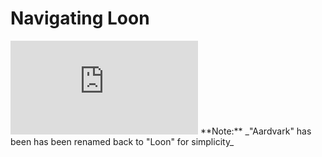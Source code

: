 # Navigating Loon

<iframe
  style={{ width: "100%", height: "539px" }}
  src="https://www.youtube.com/embed/mA6H4-i04g4"
  title="YouTube video player"
  frameBorder="0"
  allow="accelerometer; autoplay; clipboard-write; encrypted-media; gyroscope; picture-in-picture"
  allowFullScreen
></iframe>
**Note:** _"Aardvark" has been has been renamed back to "Loon" for simplicity_
